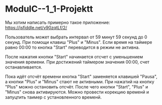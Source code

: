 # ModulC--1_1-Projektt
Мы хотим написать примерно такое приложение: https://jsfiddle.net/v90zqtLf/2/

Пользователь может выбрать интервал от 59 минут 59 секунд до 0 секунд. При помощи клавиш "Plus" и "Minus". Если время на таймере равно 00:00 то кнопка "Start" переводится в режим не активна.

После нажатия кнопки "Start" начинается отсчет с уменьшением значения времени. При достижений таймером значения 00:00, счет останавливается.

Пока идёт отсчёт времени кнопка "Start" заменяется клавишей "Pausa", а кнопки "Plus" и "Minus" стают не активными. При нажатий на кнопку "Plus" можно остановить отсчёт. После чего кнопки "Start", "Plus" и "Minus" снова активируются. Mожно провести корекцию временй и запуцтить таимер с установленного временй.
